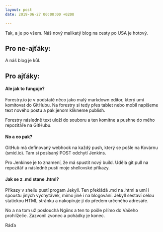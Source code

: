 ```yaml
---
layout: post
date: 2019-06-27 00:00:00 +0200

---
```

Tak, a je po všem. Náš nový malikatý blog na cesty po USA je hotový.

## Pro ne-ajťáky:

A náš blog je kůl.

## Pro ajťáky:

#### Ale jak to funguje?

Forestry.io je v podstatě něco jako malý markdown editor, který umí komitovat do GitHubu. Na forestry si tedy přes tablet nebo mobil napíšeme text nového postu a pak jenom klikneme publish.

Forestry následně text uloží do souboru a ten komitne a pushne do mého repozitáře na GitHubu.

#### No a co pak?

GitHub má definovaný webhook na každý push, který se pošle na Kovárnu (smid.io). Tam si poslsaný POST odchytí Jenkins.

Pro Jenkinse je to znamení, že má spustit nový build. Udělá git pull na repozitář a následně pustí moje shellovské příkazy.

#### Jak se z .md stane .html?

Příkazy v shellu pustí progam Jekyll. Ten překládá .md na .html a umí i spoustu jiných vychytávek, mimo jiné i na blogování. Jekyll sestaví celou statickou HTML stránku a nakopíruje jí do předem určeného adresáře.

No a na tom už poslouchá Ngiinx a ten to pošle přímo do Vašeho prohlížeče. Zazvonil zvonec a pohádky je konec.

Ráďa